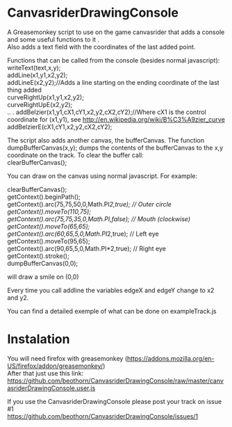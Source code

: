 CanvasriderDrawingConsole
=========================

A Greasemonkey script to use on the game canvasrider that adds a console and some useful functions to it .  
Also adds a text field with the coordinates of the last added point.  
  
Functions that can be called from the console (besides normal javascript):  
writeText(text,x,y);  
addLine(x1,y1,x2,y2);  
addLineE(x2,y2);//Adds a line starting on the ending coordinate of the last thing added  
curveRightUp(x1,y1,x2,y2);  
curveRightUpE(x2,y2);  
..  .
addBelzier(x1,y1,cX1,cY1,x2,y2,cX2,cY2);//Where cX1 is the control coordinate for (x1,y1), see http://en.wikipedia.org/wiki/B%C3%A9zier_curve  
addBelzierE(cX1,cY1,x2,y2,cX2,cY2);  

The script also adds another canvas, the bufferCanvas. The function  
dumpBufferCanvas(x,y);
dumps the contents of the bufferCanvas to the x,y coordinate on the track. To clear the buffer call:  
clearBufferCanvas();  

You can draw on the canvas using normal javascript. For example:  

clearBufferCanvas();  
getContext().beginPath();  
getContext().arc(75,75,50,0,Math.PI*2,true); // Outer circle  
getContext().moveTo(110,75);  
getContext().arc(75,75,35,0,Math.PI,false);   // Mouth (clockwise)  
getContext().moveTo(65,65);  
getContext().arc(60,65,5,0,Math.PI*2,true);  // Left eye  
getContext().moveTo(95,65);  
getContext().arc(90,65,5,0,Math.PI*2,true);  // Right eye  
getContext().stroke();  
dumpBufferCanvas(0,0);  

will draw a smile on (0,0)  

Every time you call addline the variables edgeX and edgeY change to x2 and y2.  

You can find a detailed exemple of what can be done on exampleTrack.js  


Instalation
===========
You will need firefox with greasemonkey (https://addons.mozilla.org/en-US/firefox/addon/greasemonkey/)  
After that just use this link:  
https://github.com/beothorn/CanvasriderDrawingConsole/raw/master/canvasriderDrawingConsole.user.js

If you use the CanvasriderDrawingConsole please post your track on issue #1  
https://github.com/beothorn/CanvasriderDrawingConsole/issues/1  

